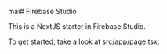 mai# Firebase Studio

This is a NextJS starter in Firebase Studio.

To get started, take a look at src/app/page.tsx.
